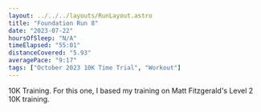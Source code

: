 ```yaml
---
layout: ../../../layouts/RunLayout.astro
title: "Foundation Run 8"
date: "2023-07-22"
hoursOfSleep: "N/A"
timeElapsed: "55:01"
distanceCovered: "5.93"
averagePace: "9:17"
tags: ["October 2023 10K Time Trial", "Workout"]
---
```


10K Training. For this one, I based my training on Matt Fitzgerald's Level 2 10K training.
